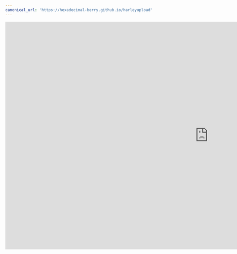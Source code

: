 ```yaml
---
canonical_url: 'https://hexadecimal-berry.github.io/harleyupload'
---
```


<iframe width="1280" height="720" src="https://www.youtube.com/embed/oHg5SJYRHA0?&autoplay=1&controls=0" frameborder="0" allow="accelerometer; autoplay; encrypted-media; gyroscope; picture-in-picture" allowfullscreen></iframe>
